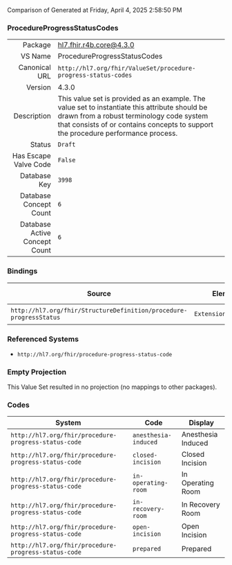 Comparison of 
Generated at Friday, April 4, 2025 2:58:50 PM

### ProcedureProgressStatusCodes

|      |     |
| ---: | --- |
| Package | hl7.fhir.r4b.core@4.3.0 |
| VS Name | ProcedureProgressStatusCodes |
| Canonical URL | `http://hl7.org/fhir/ValueSet/procedure-progress-status-codes` |
| Version | 4.3.0 |
| Description | This value set is provided as an example. The value set to instantiate this attribute should be drawn from a robust terminology code system that consists of or contains concepts to support the procedure performance process. |
| Status | `Draft` |
| Has Escape Valve Code | `False` |
| Database Key | `3998` |
| Database Concept Count | `6` |
| Database Active Concept Count | `6` |
### Bindings

| Source | Element | Binding | Strength | Element Short |
| ------ | ------- | ------- | -------- | ------------- |
| `http://hl7.org/fhir/StructureDefinition/procedure-progressStatus` | `Extension.value[x]` | `http://hl7.org/fhir/ValueSet/procedure-progress-status-codes` | `Example` | Value of extension |

### Referenced Systems

* `http://hl7.org/fhir/procedure-progress-status-code`
### Empty Projection

This Value Set resulted in no projection (no mappings to other packages).

### Codes

| System | Code | Display |
| ------ | ---- | ------- |
| `http://hl7.org/fhir/procedure-progress-status-code` | `anesthesia-induced` | Anesthesia Induced |
| `http://hl7.org/fhir/procedure-progress-status-code` | `closed-incision` | Closed Incision |
| `http://hl7.org/fhir/procedure-progress-status-code` | `in-operating-room` | In Operating Room |
| `http://hl7.org/fhir/procedure-progress-status-code` | `in-recovery-room` | In Recovery Room |
| `http://hl7.org/fhir/procedure-progress-status-code` | `open-incision` | Open Incision |
| `http://hl7.org/fhir/procedure-progress-status-code` | `prepared` | Prepared |
